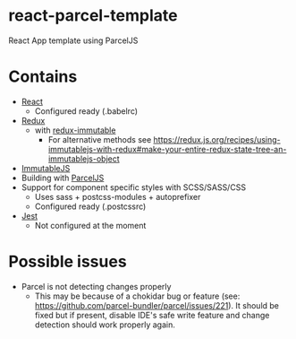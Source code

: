 # react-parcel-template
React App template using ParcelJS

# Contains

- [React](https://reactjs.org/)
  - Configured ready (.babelrc)
- [Redux](https://redux.js.org/)
  - with [redux-immutable](https://github.com/gajus/redux-immutable)
    - For alternative methods see https://redux.js.org/recipes/using-immutablejs-with-redux#make-your-entire-redux-state-tree-an-immutablejs-object
- [ImmutableJS](https://github.com/immutable-js/immutable-js)
- Building with [ParcelJS](https://parceljs.org)
- Support for component specific styles with SCSS/SASS/CSS
  - Uses sass + postcss-modules + autoprefixer
  - Configured ready (.postcssrc)
- [Jest](https://jestjs.io/)
  - Not configured at the moment
  
# Possible issues

- Parcel is not detecting changes properly
  - This may be because of a chokidar bug or feature (see: https://github.com/parcel-bundler/parcel/issues/221). It should be fixed
    but if present, disable IDE's safe write feature and change detection should work properly again.

